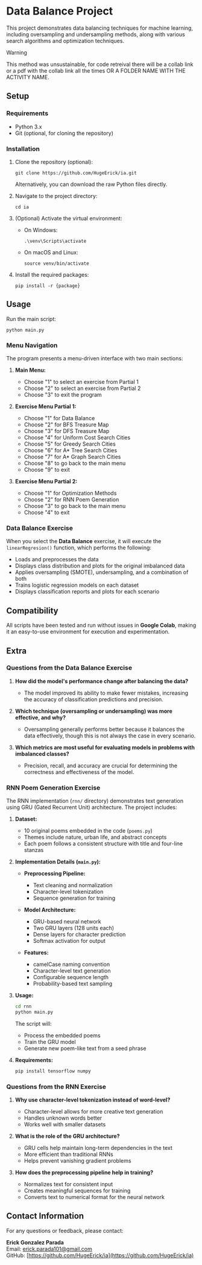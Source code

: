 # Data Balance Project

This project demonstrates data balancing techniques for machine learning, including oversampling and undersampling methods, along with various search algorithms and optimization techniques.

> [!WARNING]
> This method was unsustainable, for code retreival there will be a collab link or a pdf with the collab link all the times OR A FOLDER NAME WITH THE ACTIVITY NAME.

## Setup

### Requirements
- Python 3.x
- Git (optional, for cloning the repository)

### Installation

1. Clone the repository (optional):
   ```
   git clone https://github.com/HugeErick/ia.git
   ```
   Alternatively, you can download the raw Python files directly.

2. Navigate to the project directory:
   ```
   cd ia
   ```

3. (Optional) Activate the virtual environment:
   - On Windows:
     ```
     .\venv\Scripts\activate
     ```
   - On macOS and Linux:
     ```
     source venv/bin/activate
     ```

4. Install the required packages:
   ```
   pip install -r {package}
   ```

## Usage

Run the main script:

```
python main.py
```

### Menu Navigation

The program presents a menu-driven interface with two main sections:

1. **Main Menu:**
   - Choose "1" to select an exercise from Partial 1
   - Choose "2" to select an exercise from Partial 2
   - Choose "3" to exit the program

2. **Exercise Menu Partial 1:**
   - Choose "1" for Data Balance
   - Choose "2" for BFS Treasure Map
   - Choose "3" for DFS Treasure Map
   - Choose "4" for Uniform Cost Search Cities
   - Choose "5" for Greedy Search Cities
   - Choose "6" for A* Tree Search Cities
   - Choose "7" for A* Graph Search Cities
   - Choose "8" to go back to the main menu
   - Choose "9" to exit

3. **Exercise Menu Partial 2:**
   - Choose "1" for Optimization Methods
   - Choose "2" for RNN Poem Generation
   - Choose "3" to go back to the main menu
   - Choose "4" to exit

### Data Balance Exercise
When you select the **Data Balance** exercise, it will execute the `linearRegresion()` function, which performs the following:
   - Loads and preprocesses the data
   - Displays class distribution and plots for the original imbalanced data
   - Applies oversampling (SMOTE), undersampling, and a combination of both
   - Trains logistic regression models on each dataset
   - Displays classification reports and plots for each scenario

## Compatibility
All scripts have been tested and run without issues in **Google Colab**, making it an easy-to-use environment for execution and experimentation.

## Extra

### Questions from the Data Balance Exercise
1. **How did the model's performance change after balancing the data?**
   - The model improved its ability to make fewer mistakes, increasing the accuracy of classification predictions and precision.

2. **Which technique (oversampling or undersampling) was more effective, and why?**
   - Oversampling generally performs better because it balances the data effectively, though this is not always the case in every scenario.

3. **Which metrics are most useful for evaluating models in problems with imbalanced classes?**
   - Precision, recall, and accuracy are crucial for determining the correctness and effectiveness of the model.

### RNN Poem Generation Exercise
The RNN implementation (`rnn/` directory) demonstrates text generation using GRU (Gated Recurrent Unit) architecture. The project includes:

1. **Dataset:**
   - 10 original poems embedded in the code (`poems.py`)
   - Themes include nature, urban life, and abstract concepts
   - Each poem follows a consistent structure with title and four-line stanzas

2. **Implementation Details (`main.py`):**
   - **Preprocessing Pipeline:**
     - Text cleaning and normalization
     - Character-level tokenization
     - Sequence generation for training

   - **Model Architecture:**
     - GRU-based neural network
     - Two GRU layers (128 units each)
     - Dense layers for character prediction
     - Softmax activation for output

   - **Features:**
     - camelCase naming convention
     - Character-level text generation
     - Configurable sequence length
     - Probability-based text sampling

3. **Usage:**
   ```bash
   cd rnn
   python main.py
   ```
   The script will:
   - Process the embedded poems
   - Train the GRU model
   - Generate new poem-like text from a seed phrase

4. **Requirements:**
   ```bash
   pip install tensorflow numpy
   ```

### Questions from the RNN Exercise
1. **Why use character-level tokenization instead of word-level?**
   - Character-level allows for more creative text generation
   - Handles unknown words better
   - Works well with smaller datasets

2. **What is the role of the GRU architecture?**
   - GRU cells help maintain long-term dependencies in the text
   - More efficient than traditional RNNs
   - Helps prevent vanishing gradient problems

3. **How does the preprocessing pipeline help in training?**
   - Normalizes text for consistent input
   - Creates meaningful sequences for training
   - Converts text to numerical format for the neural network

## Contact Information

For any questions or feedback, please contact:

**Erick Gonzalez Parada**  
Email: erick.parada101@gmail.com  
GitHub: [https://github.com/HugeErick/ia](https://github.com/HugeErick/ia)


